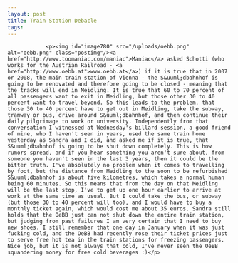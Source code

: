 ```yaml
---
layout: post
title: Train Station Debacle
tags:
---
```



                <p><img id="image780" src="/uploads/oebb.png" alt="oebb.png" class="postimg"/><a href="http://www.toomaniac.com/maniac">Maniac</a> asked Schotti (who works for the Austrian Railroad - <a href="http://www.oebb.at">www.oebb.at</a>) if it is true that in 2007 or 2008, the main train station of Vienna - the S&uuml;dbahnhof is going to be renovated and therefore going to be closed - meaning that the tracks will end in Meidling. It is true that 60 to 70 percent of all passengers want to exit in Meidling, but those other 30 to 40 percent want to travel beyond. So this leads to the problem, that those 30 to 40 percent have to get out in Meidling, take the subway, tramway or bus, drive around S&uuml;dbahnhof, and then continue their daily pilgrimage to work or university. Independently from that conversation I witnessed at Wednesday's billard session, a good friend of mine, who I haven't seen in years, used the same train home yesterday as Sandra and I did, and asked me if it is true, that S&uuml;dbahnhof is going to be shut down completely. This is how rumors spread, and if you hear something you aren't sure about, from someone you haven't seen in the last 3 years, then it could be the bitter truth. I've absolutely no problem when it comes to travelling by foot, but the distance from Meidling to the soon to be refurbished S&uuml;dbahnhof is about five kilometres, which takes a normal human being 60 minutes. So this means that from the day on that Meidling will be the last stop, I've to get up one hour earlier to arrive at work at the same time as usual. But I could take the bus, or subway (but those 30 to 40 percent will too), and I would have to buy a monthly ticket again, which would cost me about 35 euros. Sandra still holds that the OeBB just can not shut down the entire train station, but judging from past failures I am very certain that I need to buy new shoes. I still remember that one day in January when it was just fucking cold, and the OeBB had recently rose their ticket prices just to serve free hot tea in the train stations for freezing passengers. Nice job, but it is not always that cold, I've never seen the OeBB squandering money for free cold beverages :)</p>
